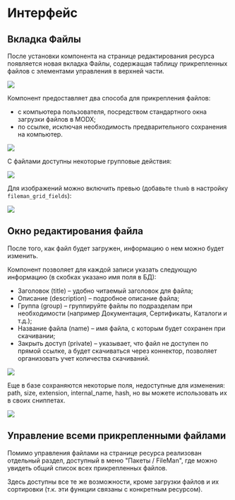 # Интерфейс

## Вкладка Файлы

После установки компонента на странице редактирования ресурса появляется новая вкладка Файлы, содержащая таблицу прикрепленных файлов с элементами управления в верхней части.

[![](https://file.modx.pro/files/9/9/8/9981ae049804949173dcf32855e70b4bs.jpg)](https://file.modx.pro/files/9/9/8/9981ae049804949173dcf32855e70b4b.png)

Компонент предоставляет два способа для прикрепления файлов:

- с компьютера пользователя, посредством стандартного окна загрузки файлов в MODX;
- по ссылке, исключая необходимость предварительного сохранения на компьютер.

[![](https://file.modx.pro/files/b/d/8/bd82ccc44d5cda78e5e3eae2a42f3ed8s.jpg)](https://file.modx.pro/files/b/d/8/bd82ccc44d5cda78e5e3eae2a42f3ed8.png)

С файлами доступны некоторые групповые действия:

[![](https://file.modx.pro/files/9/c/f/9cfcdc6e12fe0043c2ca22f86f6bad38s.jpg)](https://file.modx.pro/files/9/c/f/9cfcdc6e12fe0043c2ca22f86f6bad38.png)

Для изображений можно включить превью (добавьте ```thumb``` в настройку ```fileman_grid_fields```):

[![](https://file.modx.pro/files/7/f/1/7f142cf09287a0cf17f73506367c7779s.jpg)](https://file.modx.pro/files/7/f/1/7f142cf09287a0cf17f73506367c7779.png)

## Окно редактирования файла

После того, как файл будет загружен, информацию о нем можно будет изменить.

Компонент позволяет для каждой записи указать следующую информацию (в скобках указано имя поля в БД):

- Заголовок (title) – удобно читаемый заголовок для файла;
- Описание (description) – подробное описание файла;
- Группа (group) – группируйте файлы по подразделам при необходимости (например Документация, Сертификаты, Каталоги и т.д.);
- Название файла (name) – имя файла, с которым будет сохранен при скачивании;
- Закрыть доступ (private) – указывает, что файл не доступен по прямой ссылке, а будет скачиваться через коннектор, позволяет организовать учет количества скачиваний.

[![](https://file.modx.pro/files/f/9/6/f9643d1ecbede409ec92783e455e9fa5s.jpg)](https://file.modx.pro/files/f/9/6/f9643d1ecbede409ec92783e455e9fa5.png)

Еще в базе сохраняются некоторые поля, недоступные для изменения: path, size, extension, internal_name, hash, но вы можете использовать их в своих сниппетах.

[![](https://file.modx.pro/files/8/2/3/8237cf70f2a6e95774f7114e5725b1d9s.jpg)](https://file.modx.pro/files/8/2/3/8237cf70f2a6e95774f7114e5725b1d9.png)

## Управление всеми прикрепленными файлами

Помимо управления файлами на странице ресурса реализован отдельный раздел, доступный в меню "Пакеты / FileMan", где можно увидеть общий список всех прикрепленных файлов.

Здесь доступны все те же возможности, кроме загрузки файлов и их сортировки (т.к. эти функции связаны с конкретным ресурсом).
